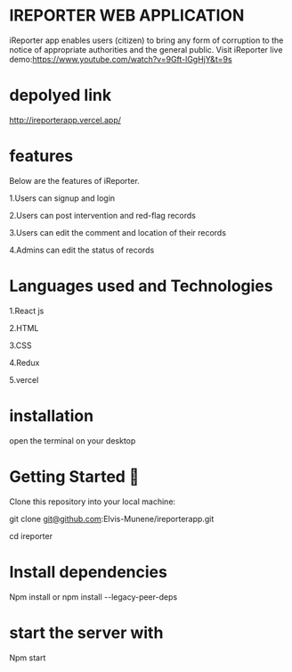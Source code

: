 # IREPORTER WEB APPLICATION 


iReporter app enables users (citizen) to bring any form of corruption to the notice of appropriate authorities and the general public. Visit iReporter live demo:https://www.youtube.com/watch?v=9Gft-lGgHjY&t=9s

# depolyed  link

http://ireporterapp.vercel.app/

# features

Below are the features of iReporter.

1.Users can signup and login

2.Users can post intervention and red-flag records

3.Users can edit the comment and location of their records

4.Admins can edit the status of records

# Languages used and Technologies 

1.React js

2.HTML

3.CSS

4.Redux

5.vercel


# installation
open the terminal on your desktop

#  Getting Started 🚀

Clone this repository into your local machine:

git clone git@github.com:Elvis-Munene/ireporterapp.git

cd ireporter
# Install dependencies
Npm install or npm install --legacy-peer-deps
 # start the server with
   Npm start 


  

